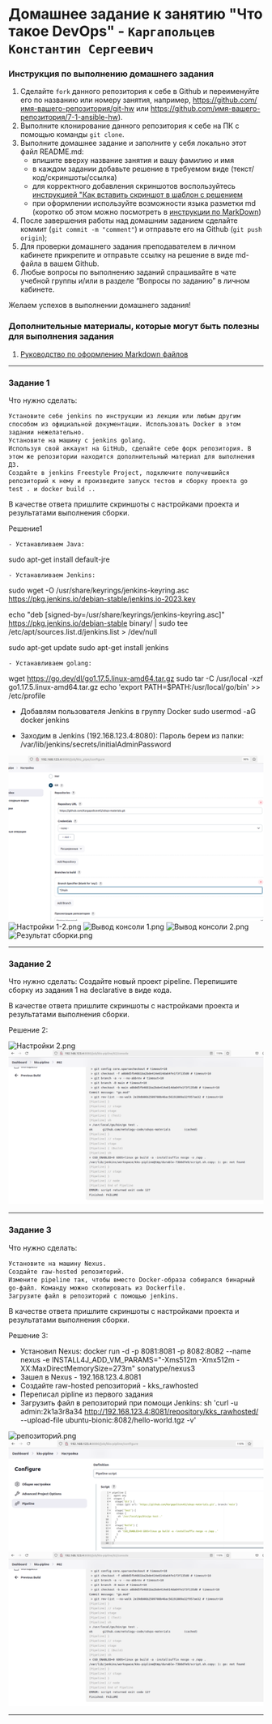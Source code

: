 # Домашнее задание к занятию "Что такое DevOps" - `Каргапольцев Константин Сергеевич`


### Инструкция по выполнению домашнего задания

   1. Сделайте `fork` данного репозитория к себе в Github и переименуйте его по названию или номеру занятия, например, https://github.com/имя-вашего-репозитория/git-hw или  https://github.com/имя-вашего-репозитория/7-1-ansible-hw).
   2. Выполните клонирование данного репозитория к себе на ПК с помощью команды `git clone`.
   3. Выполните домашнее задание и заполните у себя локально этот файл README.md:
      - впишите вверху название занятия и вашу фамилию и имя
      - в каждом задании добавьте решение в требуемом виде (текст/код/скриншоты/ссылка)
      - для корректного добавления скриншотов воспользуйтесь [инструкцией "Как вставить скриншот в шаблон с решением](https://github.com/netology-code/sys-pattern-homework/blob/main/screen-instruction.md)
      - при оформлении используйте возможности языка разметки md (коротко об этом можно посмотреть в [инструкции  по MarkDown](https://github.com/netology-code/sys-pattern-homework/blob/main/md-instruction.md))
   4. После завершения работы над домашним заданием сделайте коммит (`git commit -m "comment"`) и отправьте его на Github (`git push origin`);
   5. Для проверки домашнего задания преподавателем в личном кабинете прикрепите и отправьте ссылку на решение в виде md-файла в вашем Github.
   6. Любые вопросы по выполнению заданий спрашивайте в чате учебной группы и/или в разделе “Вопросы по заданию” в личном кабинете.
   
Желаем успехов в выполнении домашнего задания!
   
### Дополнительные материалы, которые могут быть полезны для выполнения задания

1. [Руководство по оформлению Markdown файлов](https://gist.github.com/Jekins/2bf2d0638163f1294637#Code)

---

### Задание 1

Что нужно сделать:

    Установите себе jenkins по инструкции из лекции или любым другим способом из официальной документации. Использовать Docker в этом задании нежелательно.
    Установите на машину с jenkins golang.
    Используя свой аккаунт на GitHub, сделайте себе форк репозитория. В этом же репозитории находится дополнительный материал для выполнения ДЗ.
    Создайте в jenkins Freestyle Project, подключите получившийся репозиторий к нему и произведите запуск тестов и сборку проекта go test . и docker build ..

В качестве ответа пришлите скриншоты с настройками проекта и результатами выполнения сборки.

Решение1

    - Устанавливаем Java: 
sudo apt-get install default-jre

    - Устанавливаем Jenkins:
sudo wget -O /usr/share/keyrings/jenkins-keyring.asc \
    https://pkg.jenkins.io/debian-stable/jenkins.io-2023.key

echo "deb [signed-by=/usr/share/keyrings/jenkins-keyring.asc]" \
    https://pkg.jenkins.io/debian-stable binary/ | sudo tee \
    /etc/apt/sources.list.d/jenkins.list > /dev/null

sudo apt-get update
sudo apt-get install jenkins

    - Устанавливаем golang:
wget https://go.dev/dl/go1.17.5.linux-amd64.tar.gz
sudo tar -C /usr/local -xzf go1.17.5.linux-amd64.tar.gz
echo 'export PATH=$PATH:/usr/local/go/bin' >> /etc/profile

  - Добавлям пользователя Jenkins в группу Docker
sudo usermod -aG docker jenkins

- Заходим в Jenkins (192.168.123.4:8080):
Пароль берем из папки: 
/var/lib/jenkins/secrets/initialAdminPassword

![Настройки1.png](https://github.com/KargapoltcevKS/CI-CD-DewOps/blob/main/img/Настройки%201.png)
![Настройки 1-2.png](https://github.com/KargapoltcevKS/CI-CD-DewOps/blob/main/img/Настройки%1-2.png)
![Вывод консоли 1.png](https://github.com/KargapoltcevKS/CI-CD-DewOps/blob/main/img/вывод%консоли%1.png)
![Вывод консоли 2.png](https://github.com/KargapoltcevKS/CI-CD-DewOps/blob/main/img/вывод%консоли%2.png)
![Результат сборки.png](https://github.com/KargapoltcevKS/CI-CD-DewOps/blob/main/img/результат%сборки.png)

---

### Задание 2

Что нужно сделать:
Создайте новый проект pipeline.
Перепишите сборку из задания 1 на declarative в виде кода.

В качестве ответа пришлите скриншоты с настройками проекта и результатами выполнения сборки.

Решение 2:

![Настройки 2.png](https://github.com/KargapoltcevKS/CI-CD-DewOps/blob/main/img/Настройки%2.png)
![Консоль.png](https://github.com/KargapoltcevKS/CI-CD-DewOps/blob/main/img/Консоль.png)

---

### Задание 3

Что нужно сделать:

    Установите на машину Nexus.
    Создайте raw-hosted репозиторий.
    Измените pipeline так, чтобы вместо Docker-образа собирался бинарный go-файл. Команду можно скопировать из Dockerfile.
    Загрузите файл в репозиторий с помощью jenkins.

В качестве ответа пришлите скриншоты с настройками проекта и результатами выполнения сборки.

Решение 3:

- Установил Nexus:
docker run -d -p 8081:8081 -p 8082:8082 --name nexus -e INSTALL4J_ADD_VM_PARAMS="-Xms512m -Xmx512m -XX:MaxDirectMemorySize=273m" sonatype/nexus3
- Зашел в Nexus - 192.168.123.4.8081
- Создайте raw-hosted репозиторий - kks_rawhosted
- Переписал pipline из первого задания
- Загрузить файл в репозиторий при помощи Jenkins:
sh 'curl -u admin:2k1a3r8a34
http://192.168.123.4:8081/repository/kks_rawhosted/ --upload-file  ubuntu-bionic:8082/hello-world.tgz -v'


![репозиторий.png](https://github.com/KargapoltcevKS/CI-CD-DewOps/blob/main/img/репозитори.png)
![pipeline.png](https://github.com/KargapoltcevKS/CI-CD-DewOps/blob/main/img/pipeline.png)
![Консоль.png](https://github.com/KargapoltcevKS/CI-CD-DewOps/blob/main/img/Консоль.png) 

---
